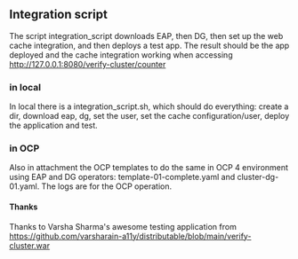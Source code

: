 ## Integration script
The script integration_script downloads EAP, then DG, then set up the web cache integration, and then deploys a test app.
The result should be the app deployed and the cache integration working when accessing http://127.0.0.1:8080/verify-cluster/counter

### in local
In local there is a integration_script.sh, which should do everything: create a dir, download eap, dg, set the user, set the cache configuration/user, deploy the application and test.

### in OCP
Also in attachment the OCP templates to do the same in OCP 4 environment using EAP and DG operators: template-01-complete.yaml and cluster-dg-01.yaml.
The logs are for the OCP operation.

#### Thanks
Thanks to Varsha Sharma's awesome testing application from https://github.com/varsharain-a11y/distributable/blob/main/verify-cluster.war

